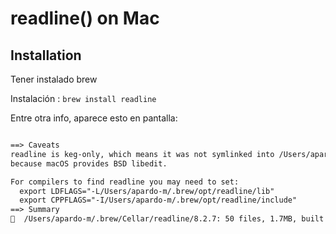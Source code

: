 # readline() on Mac

## Installation

Tener instalado brew

Instalación : `brew install readline`

Entre otra info, aparece esto en pantalla:

```txt

==> Caveats
readline is keg-only, which means it was not symlinked into /Users/apardo-m/.brew,
because macOS provides BSD libedit.

For compilers to find readline you may need to set:
  export LDFLAGS="-L/Users/apardo-m/.brew/opt/readline/lib"
  export CPPFLAGS="-I/Users/apardo-m/.brew/opt/readline/include"
==> Summary
🍺  /Users/apardo-m/.brew/Cellar/readline/8.2.7: 50 files, 1.7MB, built in 19 seconds
```

